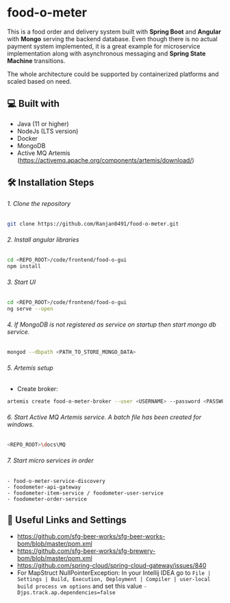 # food-o-meter
This is a food order and delivery system built with **Spring Boot** and **Angular** with **Mongo** serving the backend database. Even though there is no actual payment system implemented, it is a great example for microservice implementation along with asynchronous messaging and **Spring State Machine** transitions.

The whole architecture could be supported by containerized platforms and scaled based on need.


## 💻 Built with
- Java (11 or higher)
- NodeJs (LTS version)
- Docker
- MongoDB
- Active MQ Artemis (https://activemq.apache.org/components/artemis/download/)


## 🛠️ Installation Steps
###### 1. Clone the repository

```bash
git clone https://github.com/Ranjan0491/food-o-meter.git
```


###### 2. Install angular libraries 

```bash
cd <REPO_ROOT>/code/frontend/food-o-gui
npm install
```


###### 3. Start UI

```bash
cd <REPO_ROOT>/code/frontend/food-o-gui
ng serve --open
```


###### 4. If MongoDB is not registered as service on startup then start mongo db service.

```bash
mongod --dbpath <PATH_TO_STORE_MONGO_DATA> 
```


###### 5. Artemis setup

 - Create broker: 
```bash
artemis create food-o-meter-broker --user <USERNAME> --password <PASSWORD> --require-login
```


###### 6. Start Active MQ Artemis service. A batch file has been created for windows.
```bash
<REPO_ROOT>\docs\MQ
```

###### 7. Start micro services in order
    - food-o-meter-service-discovery
    - foodometer-api-gateway
    - foodometer-item-service / foodometer-user-service
    - foodometer-order-service


## 🙇 Useful Links and Settings
 - https://github.com/sfg-beer-works/sfg-beer-works-bom/blob/master/pom.xml
 - https://github.com/sfg-beer-works/sfg-brewery-bom/blob/master/pom.xml
 - https://github.com/spring-cloud/spring-cloud-gateway/issues/840
 - For MapStruct NullPointerException: In your Intellij IDEA go to `File | Settings | Build, Execution, Deployment | Compiler | user-local build process vm options` and set this value `-Djps.track.ap.dependencies=false`
